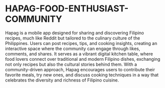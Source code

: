 # HAPAG-FOOD-ENTHUSIAST-COMMUNITY
 Hapag is a mobile app designed for sharing and discovering Filipino recipes, much like Reddit but tailored to the culinary culture of the Philippines. Users can post recipes, tips, and cooking insights, creating an interactive space where the community can engage through likes, comments, and shares. It serves as a vibrant digital kitchen table, where food lovers connect over traditional and modern Filipino dishes, exchanging not only recipes but also the cultural stories behind them. With a community-driven approach, Hapag encourages users to contribute their favorite meals, try new ones, and discuss cooking techniques in a way that celebrates the diversity and richness of Filipino cuisine.
